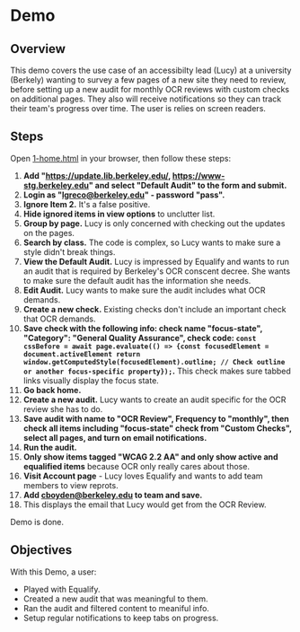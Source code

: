 # Demo 

## Overview

This demo covers the use case of an accessibilty lead (Lucy) at a university (Berkely) wanting to survey a few pages of a new site they need to review, before setting up a new audit for monthly OCR reviews with custom checks on additional pages. They also will receive notifications so they can track their team's progress over time. The user is relies on screen readers.


## Steps
Open [1-home.html](1-home.html) in your browser, then follow these steps:

1. **Add "https://update.lib.berkeley.edu/, https://www-stg.berkeley.edu" and select "Default Audit" to the form and submit.**
2. **Login as "lgreco@berkeley.edu" - password "pass".**
3. **Ignore Item 2.** It's a false positive.
4. **Hide ignored items in view options** to unclutter list.
5. **Group by page.** Lucy is only concerned with checking out the updates on the pages.
6. **Search by class.** The code is complex, so Lucy wants to make sure a style didn't break things.
7. **View the Default Audit.** Lucy is impressed by Equalify and wants to run an audit that is required by Berkeley's OCR conscent decree. She wants to make sure the default audit has the information she needs.
8. **Edit Audit.** Lucy wants to make sure the audit includes what OCR demands.
9. **Create a new check.** Existing checks don't include an important check that OCR demands.
10. **Save check with the following info: check name "focus-state", "Category": "General Quality Assurance", check code: `const cssBefore = await page.evaluate(() => {const focusedElement = document.activeElement return window.getComputedStyle(focusedElement).outline; // Check outline or another focus-specific property});`.** This check makes sure tabbed links visually display the focus state.
11. **Go back home.**
12. **Create a new audit.** Lucy wants to create an audit specific for the OCR review she has to do.
13. **Save audit with name to "OCR Review", Frequency to "monthly", then check all items including "focus-state" check from "Custom Checks", select all pages, and turn on email notifications.**
14. **Run the audit.**
15. **Only show items tagged "WCAG 2.2 AA" and only show active and equalified items** because OCR only really cares about those.
16. **Visit Account page** - Lucy loves Equalify and wants to add team members to view reprots.
17. **Add cboyden@berkeley.edu to team and save.** 
18. This displays the email that Lucy would get from the OCR Review.

Demo is done.

## Objectives
With this Demo, a user:
- Played with Equalify.
- Created a new audit that was meaningful to them.
- Ran the audit and filtered content to meaniful info.
- Setup regular notifications to keep tabs on progress.